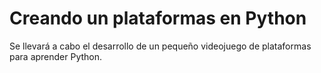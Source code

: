 # Creando un plataformas en Python

Se llevará a cabo el desarrollo de un pequeño videojuego de plataformas para aprender Python.
